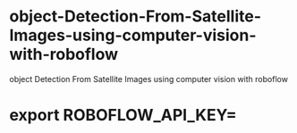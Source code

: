 # object-Detection-From-Satellite-Images-using-computer-vision-with-roboflow
object Detection From Satellite Images using computer vision with roboflow


# export ROBOFLOW_API_KEY=
